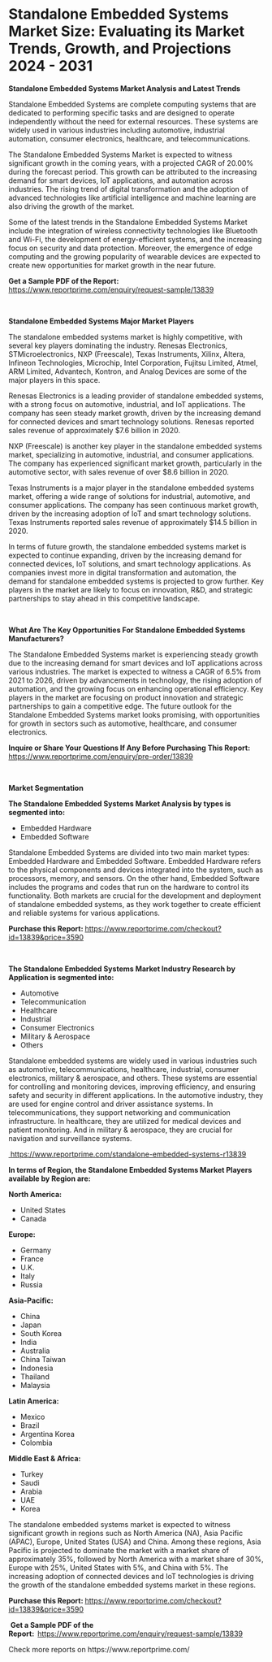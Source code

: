 <p><h1>Standalone Embedded Systems Market Size: Evaluating its Market Trends, Growth, and Projections 2024 - 2031</h1></p><p><strong>Standalone Embedded Systems Market Analysis and Latest Trends</strong></p>
<p><p>Standalone Embedded Systems are complete computing systems that are dedicated to performing specific tasks and are designed to operate independently without the need for external resources. These systems are widely used in various industries including automotive, industrial automation, consumer electronics, healthcare, and telecommunications.</p><p>The Standalone Embedded Systems Market is expected to witness significant growth in the coming years, with a projected CAGR of 20.00% during the forecast period. This growth can be attributed to the increasing demand for smart devices, IoT applications, and automation across industries. The rising trend of digital transformation and the adoption of advanced technologies like artificial intelligence and machine learning are also driving the growth of the market.</p><p>Some of the latest trends in the Standalone Embedded Systems Market include the integration of wireless connectivity technologies like Bluetooth and Wi-Fi, the development of energy-efficient systems, and the increasing focus on security and data protection. Moreover, the emergence of edge computing and the growing popularity of wearable devices are expected to create new opportunities for market growth in the near future.</p></p>
<p><strong>Get a Sample PDF of the Report:&nbsp;</strong> <a href="https://www.reportprime.com/enquiry/request-sample/13839">https://www.reportprime.com/enquiry/request-sample/13839</a></p>
<p>&nbsp;</p>
<p><strong>Standalone Embedded Systems Major Market Players</strong></p>
<p><p>The standalone embedded systems market is highly competitive, with several key players dominating the industry. Renesas Electronics, STMicroelectronics, NXP (Freescale), Texas Instruments, Xilinx, Altera, Infineon Technologies, Microchip, Intel Corporation, Fujitsu Limited, Atmel, ARM Limited, Advantech, Kontron, and Analog Devices are some of the major players in this space.</p><p>Renesas Electronics is a leading provider of standalone embedded systems, with a strong focus on automotive, industrial, and IoT applications. The company has seen steady market growth, driven by the increasing demand for connected devices and smart technology solutions. Renesas reported sales revenue of approximately $7.6 billion in 2020.</p><p>NXP (Freescale) is another key player in the standalone embedded systems market, specializing in automotive, industrial, and consumer applications. The company has experienced significant market growth, particularly in the automotive sector, with sales revenue of over $8.6 billion in 2020.</p><p>Texas Instruments is a major player in the standalone embedded systems market, offering a wide range of solutions for industrial, automotive, and consumer applications. The company has seen continuous market growth, driven by the increasing adoption of IoT and smart technology solutions. Texas Instruments reported sales revenue of approximately $14.5 billion in 2020.</p><p>In terms of future growth, the standalone embedded systems market is expected to continue expanding, driven by the increasing demand for connected devices, IoT solutions, and smart technology applications. As companies invest more in digital transformation and automation, the demand for standalone embedded systems is projected to grow further. Key players in the market are likely to focus on innovation, R&D, and strategic partnerships to stay ahead in this competitive landscape.</p></p>
<p>&nbsp;</p>
<p><strong>What Are The Key Opportunities For Standalone Embedded Systems Manufacturers?</strong></p>
<p><p>The Standalone Embedded Systems market is experiencing steady growth due to the increasing demand for smart devices and IoT applications across various industries. The market is expected to witness a CAGR of 6.5% from 2021 to 2026, driven by advancements in technology, the rising adoption of automation, and the growing focus on enhancing operational efficiency. Key players in the market are focusing on product innovation and strategic partnerships to gain a competitive edge. The future outlook for the Standalone Embedded Systems market looks promising, with opportunities for growth in sectors such as automotive, healthcare, and consumer electronics.</p></p>
<p><strong>Inquire or Share Your Questions If Any Before Purchasing This Report:</strong> <a href="https://www.reportprime.com/enquiry/pre-order/13839">https://www.reportprime.com/enquiry/pre-order/13839</a></p>
<p>&nbsp;</p>
<p><strong>Market Segmentation</strong></p>
<p><strong>The Standalone Embedded Systems Market Analysis by types is segmented into:</strong></p>
<p><ul><li>Embedded Hardware</li><li>Embedded Software</li></ul></p>
<p><p>Standalone Embedded Systems are divided into two main market types: Embedded Hardware and Embedded Software. Embedded Hardware refers to the physical components and devices integrated into the system, such as processors, memory, and sensors. On the other hand, Embedded Software includes the programs and codes that run on the hardware to control its functionality. Both markets are crucial for the development and deployment of standalone embedded systems, as they work together to create efficient and reliable systems for various applications.</p></p>
<p><strong>Purchase this Report:&nbsp;</strong><a href="https://www.reportprime.com/checkout?id=13839&price=3590">https://www.reportprime.com/checkout?id=13839&price=3590</a></p>
<p>&nbsp;</p>
<p><strong>The Standalone Embedded Systems Market Industry Research by Application is segmented into:</strong></p>
<p><ul><li>Automotive</li><li>Telecommunication</li><li>Healthcare</li><li>Industrial</li><li>Consumer Electronics</li><li>Military & Aerospace</li><li>Others</li></ul></p>
<p><p>Standalone embedded systems are widely used in various industries such as automotive, telecommunications, healthcare, industrial, consumer electronics, military & aerospace, and others. These systems are essential for controlling and monitoring devices, improving efficiency, and ensuring safety and security in different applications. In the automotive industry, they are used for engine control and driver assistance systems. In telecommunications, they support networking and communication infrastructure. In healthcare, they are utilized for medical devices and patient monitoring. And in military & aerospace, they are crucial for navigation and surveillance systems.</p></p>
<p><a href="https://www.reportprime.com/standalone-embedded-systems-r13839">&nbsp;https://www.reportprime.com/standalone-embedded-systems-r13839</a></p>
<p><strong>In terms of Region, the Standalone Embedded Systems Market Players available by Region are:</strong></p>
<p>
    <p> <strong> North America: </strong>
        <ul>
            <li>United States</li>
            <li>Canada</li>
        </ul>
        </p> 
    <p> <strong> Europe: </strong>
        <ul>
            <li>Germany</li>
            <li>France</li>
            <li>U.K.</li>
            <li>Italy</li>
            <li>Russia</li>
        </ul>
        </p> 
    <p> <strong> Asia-Pacific: </strong>
        <ul>
            <li>China</li>
            <li>Japan</li>
            <li>South Korea</li>
            <li>India</li>
            <li>Australia</li>
            <li>China Taiwan</li>
            <li>Indonesia</li>
            <li>Thailand</li>
            <li>Malaysia</li>
        </ul>
        </p> 
    <p> <strong> Latin America: </strong>
        <ul>
            <li>Mexico</li>
            <li>Brazil</li>
            <li>Argentina Korea</li>
            <li>Colombia</li>
        </ul>
        </p> 
    <p> <strong> Middle East & Africa: </strong>
        <ul>
            <li>Turkey</li>
            <li>Saudi</li>
            <li>Arabia</li>
            <li>UAE</li>
            <li>Korea</li>
        </ul>
    </p>
    </p>
<p><p>The standalone embedded systems market is expected to witness significant growth in regions such as North America (NA), Asia Pacific (APAC), Europe, United States (USA) and China. Among these regions, Asia Pacific is projected to dominate the market with a market share of approximately 35%, followed by North America with a market share of 30%, Europe with 25%, United States with 5%, and China with 5%. The increasing adoption of connected devices and IoT technologies is driving the growth of the standalone embedded systems market in these regions.</p></p>
<p><strong>Purchase this Report: </strong><a href="https://www.reportprime.com/checkout?id=13839&price=3590">https://www.reportprime.com/checkout?id=13839&price=3590</a></p>
<p>&nbsp;<strong>Get a Sample PDF of the Report:&nbsp;&nbsp;</strong><a href="https://www.reportprime.com/enquiry/request-sample/13839">https://www.reportprime.com/enquiry/request-sample/13839</a></p>
<p><strong></strong></p>
<p>Check more reports on https://www.reportprime.com/</p>